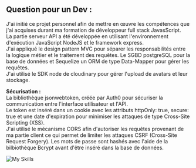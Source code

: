 ## Question pour un Dev :
J'ai initié ce projet personnel afin de mettre en œuvre les compétences que j'ai acquises durant ma formation de développeur full stack JavasScript.  
La partie serveur API a été développée en utilisant l'environnement d'exécution JavaScript NodeJS et le framework express.  
J'ai appliqué le design pattern MVC pour séparer les responsabilités entre la logique métier et le traitement des requêtes. 
Le SGBD postgreSQL pour la base de données et Sequelize un ORM de type Data-Mapper pour gérer les requêtes.  
J'ai utilisé le SDK node de cloudinary pour gérer l'upload de avatars et leur stockage.
  
**Sécurisation :**  
La bibliothèque jsonwebtoken, créée par Auth0 pour sécuriser la communication entre l'interface utilisateur et l'API.  
Le token est inséré dans un cookie avec les attributs httpOnly: true, secure: true et une date d'expiration pour minimiser les attaques de type Cross-Site Scripting (XSS).  
J'ai utilisé le mécanisme CORS afin d'autoriser les requêtes provenant de ma partie client ce qui permet de limiter les attaques CSRF (Cross-Site Request Forgery).
Les mots de passe sont hashés avec l'aide de la bilbiothèque Bcrypt avant d'être inséré dans la base de données.

  ![My Skills](https://skillicons.dev/icons?i=js,nodejs,express,postgres,sequelize)
